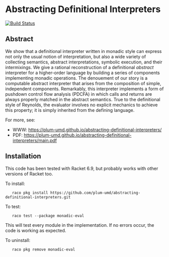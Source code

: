 Abstracting Definitional Interpreters
=====================================

[![Build Status](https://travis-ci.org/plum-umd/abstracting-definitional-interpreters.png?branch=master)](https://travis-ci.org/plum-umd/abstracting-definitional-interpreters)

Abstract
--------

We show that a definitional interpreter written in monadic style can
express not only the usual notion of interpretation, but also a wide
variety of collecting semantics, abstract interpretations, symbolic
execution, and their intermixings.  We give a rational reconstruction
of a definitional _abstract_ interpreter for a higher-order language
by building a series of components implementing monadic operations.
The denouement of our story is a computable abstract interpreter that
arises from the composition of simple, independent components.
Remarkably, this interpreter implements a form of pushdown control
flow analysis (PDCFA) in which calls and returns are always properly
matched in the abstract semantics.  True to the definitional style of
Reynolds, the evaluator involves no explicit mechanics to achieve this
property; it is simply inherited from the defining language.

For more, see:

* WWW: https://plum-umd.github.io/abstracting-definitional-interpreters/
* PDF: https://plum-umd.github.io/abstracting-definitional-interpreters/main.pdf

Installation
------------

This code has been tested with Racket 6.9, but probably works with
other versions of Racket too.

To install:
```
   raco pkg install https://github.com/plum-umd/abstracting-definitional-interpreters.git
```

To test:
```
   raco test --package monadic-eval
```

This will test every module in the implementation.  If no errors
occur, the code is working as expected.

To uninstall:
```
   raco pkg remove monadic-eval
```
